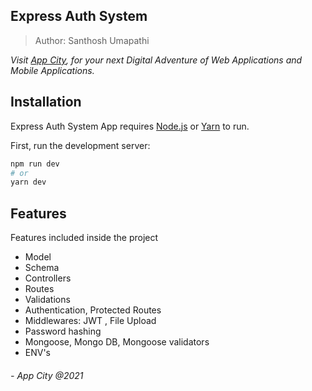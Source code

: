 ## Express Auth System

> Author: Santhosh Umapathi

_Visit [App City](https://app-city.co), for your next Digital Adventure of Web Applications and Mobile Applications._

## Installation

Express Auth System App requires [Node.js](https://nodejs.org/) or [Yarn](https://yarnpkg.com/) to run.

First, run the development server:

```bash
npm run dev
# or
yarn dev
```

## Features

Features included inside the project

- Model
- Schema
- Controllers
- Routes
- Validations
- Authentication, Protected Routes
- Middlewares: JWT , File Upload
- Password hashing
- Mongoose, Mongo DB, Mongoose validators
- ENV's

###### - App City @2021
